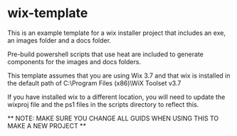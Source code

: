 wix-template
============

This is an example template for a wix installer project that includes an exe, an images folder and a docs folder.

Pre-build powershell scripts that use heat are included to generate components for the images and docs folders.

This template assumes that you are using Wix 3.7 and that wix is installed in the default path of
C:\Program Files (x86)\WiX Toolset v3.7

If you have installed wix to a different location, you will need to update the wixproj file and the ps1 files
in the scripts directory to reflect this.

** NOTE: MAKE SURE YOU CHANGE ALL GUIDS WHEN USING THIS TO MAKE A NEW PROJECT **